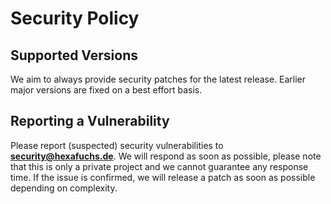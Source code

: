 # Security Policy

## Supported Versions

We aim to always provide security patches for the latest release. Earlier major versions 
are fixed on a best effort basis. 

## Reporting a Vulnerability

Please report (suspected) security vulnerabilities to
**[security@hexafuchs.de](mailto:security@hexafuchs.de)**. We will respond as soon as possible, 
please note that this is only a private project and we cannot guarantee any response time. 
If the issue is confirmed, we will release a patch as soon as possible depending on complexity.

